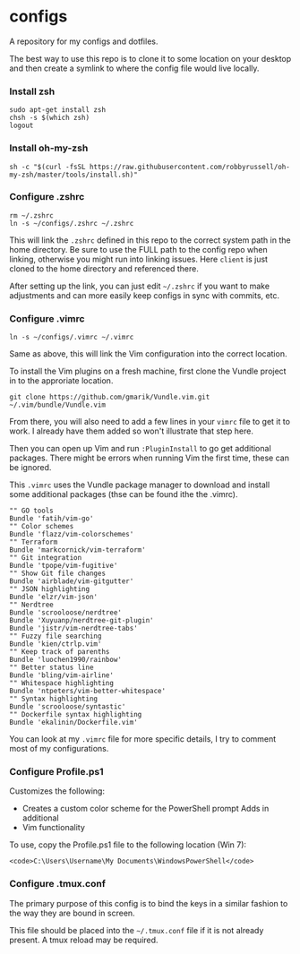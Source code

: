 configs
=======

A repository for my configs and dotfiles.

The best way to use this repo is to clone it to some location on your desktop
and then create a symlink to where the config file would live locally.

### Install zsh

```
sudo apt-get install zsh
chsh -s $(which zsh)
logout
```

### Install oh-my-zsh

```
sh -c "$(curl -fsSL https://raw.githubusercontent.com/robbyrussell/oh-my-zsh/master/tools/install.sh)"
```

### Configure .zshrc

```
rm ~/.zshrc
ln -s ~/configs/.zshrc ~/.zshrc
```

This will link the `.zshrc` defined in this repo to the correct system path in the home directory.  Be sure to use the FULL path to the config repo when linking, otherwise you might run into linking issues.  Here `client` is just cloned to the home directory and referenced there.

After setting up the link, you can just edit `~/.zshrc` if you want to make adjustments and can more easily keep configs in sync with commits, etc.

### Configure .vimrc

```
ln -s ~/configs/.vimrc ~/.vimrc
```

Same as above, this will link the Vim configuration into the correct location.
 
To install the Vim plugins on a fresh machine, first clone the Vundle project in to the approriate location.

```
git clone https://github.com/gmarik/Vundle.vim.git ~/.vim/bundle/Vundle.vim
```

From there, you will also need to add a few lines in your `vimrc` file to get
it to work.  I already have them added so won't illustrate that step here.

Then you can open up Vim and run `:PluginInstall` to go get additional packages.  There
might be errors when running Vim the first time, these can be ignored.

This `.vimrc` uses the Vundle package manager to download and install some additional
packages (thse can be found ithe the .vimrc).

```
"" GO tools
Bundle 'fatih/vim-go'
"" Color schemes
Bundle 'flazz/vim-colorschemes'
"" Terraform
Bundle 'markcornick/vim-terraform'
"" Git integration
Bundle 'tpope/vim-fugitive'
"" Show Git file changes
Bundle 'airblade/vim-gitgutter'
"" JSON highlighting
Bundle 'elzr/vim-json'
"" Nerdtree
Bundle 'scrooloose/nerdtree'
Bundle 'Xuyuanp/nerdtree-git-plugin'
Bundle 'jistr/vim-nerdtree-tabs'
"" Fuzzy file searching
Bundle 'kien/ctrlp.vim'
"" Keep track of parenths
Bundle 'luochen1990/rainbow'
"" Better status line
Bundle 'bling/vim-airline'
"" Whitespace highlighting
Bundle 'ntpeters/vim-better-whitespace'
"" Syntax highlighting
Bundle 'scrooloose/syntastic'
"" Dockerfile syntax highlighting
Bundle 'ekalinin/Dockerfile.vim'
```

You can look at my `.vimrc` file for more specific details, I try to comment
most of my configurations.

### Configure Profile.ps1

Customizes the following:

* Creates a custom color scheme for the PowerShell prompt Adds in additional
* Vim functionality

To use, copy the Profile.ps1 file to the following location (Win 7):

```
<code>C:\Users\Username\My Documents\WindowsPowerShell</code>
```

### Configure .tmux.conf

The primary purpose of this config is to bind the keys in a similar fashion to
the way they are bound in screen.

This file should be placed into the <code>~/.tmux.conf</code> file if it is not
already present.  A tmux reload may be required.
